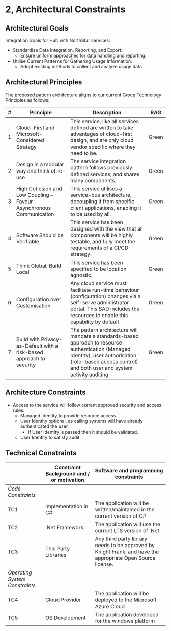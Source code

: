 # 2, Architectural Constraints

## Architectural Goals

Integration Goals for Hub with NorthStar services:

* Standardise Data Integration, Reporting, and Export:
  * Ensure uniform approaches for data handling and reporting.
* Utilise Current Patterns for Gathering Usage Information:
  * Adopt existing methods to collect and analyze usage data.


## Architectural Principles

The proposed pattern architecture aligns to our current Group Technology Principles as follows:

| # | Principle                                                            | Description                                                                                                                                                                                               | RAG   |
| - | -------------------------------------------------------------------- | --------------------------------------------------------------------------------------------------------------------------------------------------------------------------------------------------------- | ----- |
| 1 | Cloud-First and Microsoft-Considered Strategy                        | This service, like all services defined are written to take advantages of cloud-first design, and are only cloud vendor specific where they need to be.                                                   | Green |
| 2 | Design in a modular way and think of re-use                          | The service integration pattern follows previously defined services, and shares many components.                                                                                                          | Green |
| 3 | High Cohesion and Low Coupling – Favour Asynchronous Communication​  | This service utilises a service-bus architecture, decoupling it from specific client applications, enabling it to be used by all.                                                                         | Green |
| 4 | Software Should be Verifiable                                        | This service has been designed with the view that all components will be highly testable, and fully meet the requirements of a CI/CD strategy.                                                            | Green |
| 5 | Think Global, Build Local                                            | This service has been specified to be location agnostic.                                                                                                                                                  | Green |
| 6 | Configuration over Customisation                                     | Any cloud service must facilitate run-time behaviour (configuration) changes via a self-serve administrator portal. This SAD includes the resources to enable this capability by default                  | Green |
| 7 | Build with Privacy-as-Default with a risk-based approach to security | The pattern architecture will mandate a standards-based approach to resource authentication (Managed Identity), user authorisation (role-based access control) and both user and system activity auditing | Green |

## Architecture Constraints

* Access to the service will follow current approved security and access rules.
  * Managed Identity to provide resource access.
  * User Identity optional, as calling systems will have already authenticated the user.
    * If User Identity is passed then it should be validated.
  * User Identity to satisfy audit.

## Technical Constraints

|                                | Constraint Background and / or motivation | Software and programming constraints                                                                        |
| ------------------------------ | ----------------------------------------- | ----------------------------------------------------------------------------------------------------------- |
| _Code Constraints_             |                                           |                                                                                                             |
| TC1                            | Implementation in C#                      | The application will be written/maintained in the current version of C#                                     |
| TC2                            | .Net Framework                            | The application will use the current LTS version of .Net                                                    |
| TC3                            | This Party Libraries                      | Any third party library needs to be approved by Knight Frank, and have the appropriate Open Source license. |
| _Operating System Constraints_ |                                           |                                                                                                             |
| TC4                            | Cloud Provider                            | The application will be deployed to the Microsoft Azure Cloud                                               |
| TC5                            | OS Development                            | The application developed for the windows platform                                                          |
